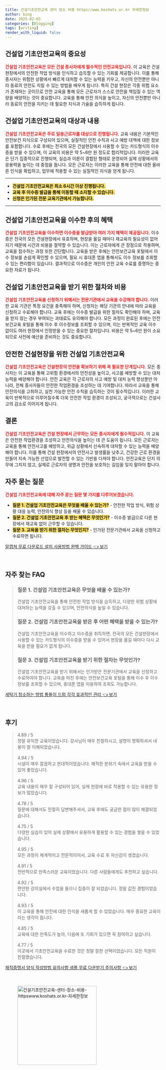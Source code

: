 ```yaml
---
title: 건설기초안전교육 센터 장소 비용 https//www.koshats.or.kr 자세한정보
author: bing
date: 2025-02-03
categories: [Blogging]
tags: [writing]
render_with_liquid: false
---
```



<h2 id='건설업_기초안전교육의_중요성'>건설업 기초안전교육의 중요성</h2>

<p><b><span style="color: #ee2323;">건설업 기초안전교육은 모든 건설 종사자에게 필수적인 안전교육입니다.</span></b> 이 교육은 건설 현장에서의 안전한 작업 방식을 인식하고 습득할 수 있는 기회를 제공합니다. 이를 통해 종사자는 위험한 상황에서 빠르게 대처할 수 있는 능력을 키우고, 자신의 안전뿐만 아니라 동료의 안전도 지킬 수 있는 방법을 배우게 됩니다. 특히 건설 현장은 각종 위험 요소가 존재하는 곳이므로 안전 교육을 통해 모든 근로자가 스스로 안전을 책임질 수 있는 역량을 배양하는 것이 중요합니다. 교육을 통해 안전 의식을 높이고, 자신의 안전뿐만 아니라 동료의 안전을 지키는 데 필요한 지식과 기술을 습득하게 됩니다.</p>

<h2 id='교육의_대상과_내용'>건설업 기초안전교육의 대상과 내용</h2>

<p><b><span style="color: #ee2323;">건설업 기초안전교육은 주로 일용근로자를 대상으로 진행됩니다.</span></b> 교육 내용은 기본적인 안전보건 지식으로 구성되어 있으며, 실질적인 안전 수칙과 사고 예방 대책에 대한 정보를 포함합니다. 수료 후에는 전국의 모든 건설현장에서 사용할 수 있는 카드형식의 이수증을 받을 수 있으며, 이 교육의 비용은 약 5~6만 원 정도로 합리적입니다. 이러한 교육은 단기 집중적으로 진행되며, 실습과 이론이 결합된 형태로 운영되어 실제 상황에서의 응용력을 높이는 데 중점을 둡니다. 모든 근로자는 이러한 교육을 통해 안전에 대한 올바른 인식을 확립하고, 업무에 적용할 수 있는 실질적인 지식을 얻게 됩니다.</p>

<hr />

<ul>
    <li><b><span style="background-color: #ffe066;">건설업 기초안전교육은 최소 6시간 이상 진행됩니다.</span></b></li>
    <li><b><span style="background-color: #ffe066;">교육 후 이수증 발급을 통해 이동할 때 소지할 수 있습니다.</span></b></li>
    <li><b><span style="background-color: #ffe066;">신청은 인가된 전문 교육기관에서 가능합니다.</span></b></li>
</ul>

<hr />

<h2 id='교육_이수_후_혜택'>건설업 기초안전교육을 이수한 후의 혜택</h2>

<p><b><span style="color: #ee2323;">건설업 기초안전교육을 이수하면 이수증을 발급받아 여러 가지 혜택이 제공됩니다.</span></b> 이수증은 전국의 모든 건설현장에서 유효하며, 현장을 옮길 때마다 재교육의 필요성이 없어지기 때문에 시간과 비용을 절약할 수 있습니다. 이는 근로자에게 큰 장점으로 작용하며, 교육을 접수하는 과정 또한 간단합니다. 교육을 받은 후에는 안전보건교육 포털에서 이수 정보를 손쉽게 확인할 수 있으며, 필요 시 휴대폰 앱을 통해서도 이수 정보를 조회할 수 있는 편리함이 있습니다. 결과적으로 이수증은 개인의 안전 교육 수료를 증명하는 중요한 자료가 됩니다.</p>

<h2 id='교육_신청_방법_및_비용'>건설업 기초안전교육을 받기 위한 절차와 비용</h2>

<p><b><span style="color: #ee2323;">건설업 기초안전교육을 신청하기 위해서는 전문기관에서 교육을 수강해야 합니다.</span></b> 이러한 교육 기관은 특정 요건을 충족해야 하며, 신청자는 해당 기관의 안내에 따라 교육을 신청하고 수료해야 합니다. 교육 후에는 이수증 발급을 위한 절차도 확인해야 하며, 교육을 받지 않는 경우 부여되는 과태료도 유의해야 합니다. 모든 과정이 완료된 후에는 안전보건교육 포털을 통해 이수 후 이수정보를 조회할 수 있으며, 이는 반복적인 교육 이수 없이도 여러 현장에서 인정받을 수 있는 중요한 절차입니다. 비용은 약 5~6만 원이 소요되므로 사전에 예산을 준비하는 것도 중요합니다.</p>

<h2 id='안전한_건설현장을_위한_교육'>안전한 건설현장을 위한 건설업 기초안전교육</h2>

<p><b><span style="color: #ee2323;">건설업 기초안전교육은 건설현장의 안전을 확보하기 위해 꼭 필요한 단계입니다.</span></b> 모든 종사자는 이 교육을 통해 고위험 환경에서의 안전성을 높이고, 사고를 예방할 수 있는 대처 능력을 배양해야 합니다. 안전 교육은 각 근로자의 사고 예방 및 대처 능력 향상뿐만 아니라, 전체 종사자들이 안전한 작업환경을 조성하는 데 기여합니다. 따라서 교육을 통해 안전의식을 고취하고, 실천 가능한 안전 수칙을 습득하는 것이 필수적입니다. 이러한 교육이 반복적으로 이루어질수록 더욱 안전한 작업 환경이 조성되고, 궁극적으로는 건설사고의 감소로 이어지게 됩니다.</p>

<h2 id='결론'>결론</h2>

<p><b><span style="color: #ee2323;">건설업 기초안전교육은 건설 현장에서 근무하는 모든 종사자에게 필수적입니다.</span></b> 이 교육은 안전한 작업환경을 조성하고 안전의식을 높이는 데 큰 도움이 됩니다. 모든 근로자는 교육을 통해 안전사고를 예방하고, 위급 상황에서 신속하게 대처할 수 있는 능력을 배양해야 합니다. 이를 통해 건설 현장에서의 안전사고 발생률을 낮추고, 건강한 근로 환경을 만들어 지속 가능한 산업으로 발전할 수 있는 기반을 다져야 합니다. 안전교육은 단지 의무에 그치지 않고, 실제로 근로자의 생명과 안전을 보호하는 길임을 잊지 말아야 합니다.</p>

<h2 id='자주묻는질문'>자주 묻는 질문</h2>

<p><b><span style="color: #ee2323;">건설업 기초안전교육에 대해 자주 묻는 질문 몇 가지를 다루어보겠습니다.</span></b></p>

<ul>
    <li><b><span style="background-color: #ffe066;">질문 1. 건설업 기초안전교육은 무엇을 배울 수 있는가?</span></b> - 안전한 작업 방식, 위험 상황 대응 능력, 안전의식 향상 등을 배울 수 있습니다.</li>
    <li><b><span style="background-color: #ffe066;">질문 2. 건설업 기초안전교육 후 받는 혜택은 무엇인가?</span></b> - 이수증 발급으로 다른 현장에서 재교육 없이 근무할 수 있습니다.</li>
    <li><b><span style="background-color: #ffe066;">질문 3. 교육을 받기 위한 절차는 무엇인지?</span></b> - 인가된 전문기관에서 교육을 신청하고 수료하면 됩니다.</li>
</ul>


<p><a class="click-button" title="알캡쳐 무료 다운로드 설치 사용방법 완벽 가이드" href="https://24nara.github.io/posts/%EC%95%8C%EC%BA%A1%EC%B3%90-%EB%AC%B4%EB%A3%8C-%EB%8B%A4%EC%9A%B4%EB%A1%9C%EB%93%9C-%EC%84%A4%EC%B9%98-%EC%82%AC%EC%9A%A9%EB%B0%A9%EB%B2%95-%EC%99%84%EB%B2%BD-%EA%B0%80%EC%9D%B4%EB%93%9C/" rel="dofollow">알캡쳐 무료 다운로드 설치 사용방법 완벽 가이드 👈 보기</a></p><br>
<h2 id='자주_찾는_FAQ'>자주 찾는 FAQ</h2>
<div itemscope="" itemtype="https://schema.org/FAQPage"> 
<blockquote> 
<div itemscope="" itemprop="mainEntity" itemtype="https://schema.org/Question"> 
<h3 itemprop="name">질문 1. 건설업 기초안전교육은 무엇을 배울 수 있는가?</h3> 
<div itemscope="" itemprop="acceptedAnswer" itemtype="https://schema.org/Answer"> 
<span itemprop="text"> 
<p>건설업 기초안전교육을 통해 안전한 작업 방식을 습득하고, 다양한 위험 상황에 대처하는 능력을 갖출 수 있으며, 안전의식을 높일 수 있습니다.</p> 
</span> 
</div> 
</div> 
<div itemscope="" itemprop="mainEntity" itemtype="https://schema.org/Question"> 
<h3 itemprop="name">질문 2. 건설업 기초안전교육을 받은 후 어떤 혜택을 받을 수 있는가?</h3> 
<div itemscope="" itemprop="acceptedAnswer" itemtype="https://schema.org/Answer"> 
<span itemprop="text"> 
<p>건설업 기초안전교육을 이수하고 이수증을 취득하면, 전국의 모든 건설현장에서 사용할 수 있는 카드형식의 이수증을 받을 수 있어서 현장을 옮길 때마다 다시 교육을 받을 필요가 없게 됩니다.</p> 
</span> 
</div> 
</div> 
<div itemscope="" itemprop="mainEntity" itemtype="https://schema.org/Question"> 
<h3 itemprop="name">질문 3. 건설업 기초안전교육을 받기 위한 절차는 무엇인가?</h3> 
<div itemscope="" itemprop="acceptedAnswer" itemtype="https://schema.org/Answer"> 
<span itemprop="text"> 
<p>건설업 기초안전교육을 받기 위해서는 인가받은 전문기관에서 교육을 신청하고 수료하여야 합니다. 교육을 마친 후에는 안전보건교육 포털을 통해 이수 후 이수 정보를 조회할 수 있으며, 휴대폰 앱을 이용하여 조회도 가능합니다.</p> 
</span> 
</div> 
</div> 
</blockquote> 
</div>
<p><a class="click-button" title="세탁기 청소하는 방법 통돌이 드럼 각각 효과적인 관리" href="https://24nara.github.io/posts/%EC%84%B8%ED%83%81%EA%B8%B0-%EC%B2%AD%EC%86%8C%ED%95%98%EB%8A%94-%EB%B0%A9%EB%B2%95-%ED%86%B5%EB%8F%8C%EC%9D%B4-%EB%93%9C%EB%9F%BC-%EA%B0%81%EA%B0%81-%ED%9A%A8%EA%B3%BC%EC%A0%81%EC%9D%B8-%EA%B4%80%EB%A6%AC/" rel="dofollow">세탁기 청소하는 방법 통돌이 드럼 각각 효과적인 관리 👈 보기</a></p><br>
<h2 id='후기'>후기</h2>
<div itemscope itemtype="https://schema.org/Product">
  <blockquote>
  <div itemprop="review" itemscope itemtype="https://schema.org/Review">
      <div itemprop="reviewRating" itemscope itemtype="https://schema.org/Rating"> <span itemprop="ratingValue">4.89</span> / <span itemprop="bestRating">5</span> </div>
      <span itemprop="reviewBody">정말 유익한 교육이었습니다. 강사님이 매우 친절하시고, 설명이 명확하셔서 내용이 잘 이해되었습니다.</span>
  </div>
  <br>
  <div itemprop="review" itemscope itemtype="https://schema.org/Review">
      <div itemprop="reviewRating" itemscope itemtype="https://schema.org/Rating"> <span itemprop="ratingValue">4.94</span> / <span itemprop="bestRating">5</span> </div>
      <span itemprop="reviewBody">시설이 매우 깔끔하고 현대적이었습니다. 쾌적한 분위기 속에서 교육을 받을 수 있어 좋았습니다.</span>
  </div>
  <br>
  <div itemprop="review" itemscope itemtype="https://schema.org/Review">
      <div itemprop="reviewRating" itemscope itemtype="https://schema.org/Rating"> <span itemprop="ratingValue">4.96</span> / <span itemprop="bestRating">5</span> </div>
      <span itemprop="reviewBody">교육 내용이 매우 잘 구성되어 있어, 실제 현장에 바로 적용할 수 있는 유용한 정보가 많았습니다.</span>
  </div>
  <br>
  <div itemprop="review" itemscope itemtype="https://schema.org/Review">
      <div itemprop="reviewRating" itemscope itemtype="https://schema.org/Rating"> <span itemprop="ratingValue">4.78</span> / <span itemprop="bestRating">5</span> </div>
      <span itemprop="reviewBody">질문에 대해서도 친절히 답변해주셔서, 교육 후에도 궁금한 점이 많이 해결되었습니다.</span>
  </div>
  <br>
  <div itemprop="review" itemscope itemtype="https://schema.org/Review">
      <div itemprop="reviewRating" itemscope itemtype="https://schema.org/Rating"> <span itemprop="ratingValue">4.75</span> / <span itemprop="bestRating">5</span> </div>
      <span itemprop="reviewBody">다양한 실습이 있어 실제 상황에서 유용하게 활용할 수 있는 경험을 쌓을 수 있었습니다.</span>
  </div>
  <br>
  <div itemprop="review" itemscope itemtype="https://schema.org/Review">
      <div itemprop="reviewRating" itemscope itemtype="https://schema.org/Rating"> <span itemprop="ratingValue">4.95</span> / <span itemprop="bestRating">5</span> </div>
      <span itemprop="reviewBody">모든 과정이 체계적이고 전문적이어서, 교육 수료 후 자신감이 생겼습니다.</span>
  </div>
  <br>
  <div itemprop="review" itemscope itemtype="https://schema.org/Review">
      <div itemprop="reviewRating" itemscope itemtype="https://schema.org/Rating"> <span itemprop="ratingValue">4.91</span> / <span itemprop="bestRating">5</span> </div>
      <span itemprop="reviewBody">전반적으로 만족스러운 교육이었습니다. 다른 사람들에게도 추천하고 싶습니다.</span>
  </div>
  <br>
  <div itemprop="review" itemscope itemtype="https://schema.org/Review">
      <div itemprop="reviewRating" itemscope itemtype="https://schema.org/Rating"> <span itemprop="ratingValue">4.92</span> / <span itemprop="bestRating">5</span> </div>
      <span itemprop="reviewBody">편안한 강의실에서 수업을 들으니 집중이 잘 되었습니다. 정말 값진 경험이었습니다.</span>
  </div>
  <br>
  <div itemprop="review" itemscope itemtype="https://schema.org/Review">
      <div itemprop="reviewRating" itemscope itemtype="https://schema.org/Rating"> <span itemprop="ratingValue">4.93</span> / <span itemprop="bestRating">5</span> </div>
      <span itemprop="reviewBody">이 교육을 통해 안전에 대한 인식을 새롭게 할 수 있었습니다. 매우 중요한 교육이라는 생각이 듭니다.</span>
  </div>
  <br>
  <div itemprop="review" itemscope itemtype="https://schema.org/Review">
      <div itemprop="reviewRating" itemscope itemtype="https://schema.org/Rating"> <span itemprop="ratingValue">4.85</span> / <span itemprop="bestRating">5</span> </div>
      <span itemprop="reviewBody">교육에 대한 만족도가 높아, 다음에 또 기회가 있으면 꼭 참여하고 싶습니다.</span>
  </div>
  <br>
  <div itemprop="review" itemscope itemtype="https://schema.org/Review">
      <div itemprop="reviewRating" itemscope itemtype="https://schema.org/Rating"> <span itemprop="ratingValue">4.77</span> / <span itemprop="bestRating">5</span> </div>
      <span itemprop="reviewBody">이곳에서 기초안전교육을 수료한 것은 정말 잘한 선택이었습니다. 모든 직원이 친절했습니다.</span>
  </div>
  </blockquote>
</div>
<p><a class="click-button" title="재직증명서 양식 작성방법 유의사항 샘플 무료 다운받기 주의사항" href="https://24nara.github.io/posts/%EC%9E%AC%EC%A7%81%EC%A6%9D%EB%AA%85%EC%84%9C-%EC%96%91%EC%8B%9D-%EC%9E%91%EC%84%B1%EB%B0%A9%EB%B2%95-%EC%9C%A0%EC%9D%98%EC%82%AC%ED%95%AD-%EC%83%98%ED%94%8C-%EB%AC%B4%EB%A3%8C-%EB%8B%A4%EC%9A%B4%EB%B0%9B%EA%B8%B0-%EC%A3%BC%EC%9D%98%EC%82%AC%ED%95%AD/" rel="dofollow">재직증명서 양식 작성방법 유의사항 샘플 무료 다운받기 주의사항 👈 보기</a></p><br>
<figure class="image"><img src="https://24nara.github.io/assets/img/thumbnail/건설기초안전교육-센터-장소-비용-httpswww.koshats.or.kr-자세한정보.webp" alt="건설기초안전교육-센터-장소-비용-httpswww.koshats.or.kr-자세한정보" width="256" height="256"></figure>